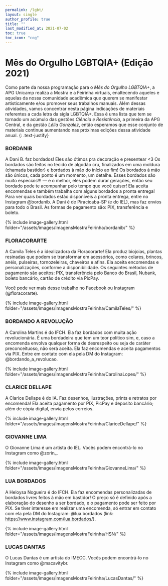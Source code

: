 ```yaml
---
permalink: /lgbt/
layout: single
author_profile: true
title: ""
last_modified_at: 2021-07-02
toc: true
toc_icon: "cog"
---
```


<style>
.text-justify {
  text-align: justify;
  }

.img{
  position: relative; 
  height: 100%;
  width: 100%;
  display: flex;
  align-items: center;
  justify-content: center;
  background-image: url(/assets/images/bandeiraLGBT.png);
  background-size: cover;
  }
  
body {
  background-image: url(/assets/images/bandeiraLGBT.png);
  background-repeat: no-repeat;
  background-attachment: fixed;
  background-size: cover;
}
  
.opacity {  
  background: rgba(3, 172, 240, 0.5);
  }

</style>

# Mês do Orgulho LGBTQIA+ (Edição 2021)

Como parte da nossa programação para o *Mês do Orgulho LGBTQIA+*, a APG Unicamp realiza a Mostra e a Feirinha virtuais, 
enaltecendo aqueles e aquelas da nossa comunidade acadêmica que querem se manifestar artisticamente e/ou promover seus trabalhos manuais. 
Além dessas atividades, vamos concentrar nesta página indicações de materiais referentes a cada letra da sigla LGBTQIA+. 
Essa é uma lista que tem se tornado um acúmulo das gestões _Ciência e Resistência_, a primeira da APG Central, e da gestão _Lélia Gonzalez_,
então esperamos que esse conjunto de materiais continue aumentando nas próximas edições dessa atividade anual.
{: .text-justify}
<br/>

### BORDANIB

A Dani B. faz bordados! Eles são ótimos pra decoração e presentear <3
Os bordados são feitos no tecido de algodão cru, finalizados em uma moldura (chamada bastidor) e bordados à mão do início ao fim! Os bordados à mão são únicos, cada ponto é um momento, um detalhe. Esses bordados são muito especiais!!! — e o melhor, eles podem durar gerações, então seu bordado pode te acompanhar pelo tempo que você quiser! 
Ela aceita encomendas e também trabalha com alguns bordados a pronta entrega! Para ver quais bordados estão disponíveis a pronta entrega, entre no Instagram @bordanib.
A Dani é de Piracicaba-SP (e do IEL), mas faz envios para todo o Brasil. As formas de pagamento são: PIX, transferência e boleto.

{% include image-gallery.html folder="/assets/images/ImagensMostraFeirinha/bordanib/" %}

### FLORACORARTE

A Camila Teles é a idealizadora da Floracorarte! Ela produz biojoias, plantas resinadas que podem se transformar em acessórios, como colares, brincos, anéis, pulseiras, tornozeleiras, chaveiros e afins. Ela aceita encomendas e personalizações, conforme a disponibilidade. Os seguintes métodos de pagamento são aceitos: PIX, transferência pelo Banco do Brasil, Nubank, boleto bancário, cartão de crédito via PicPay.

Você pode ver mais desse trabalho no Facebook ou Instagram (@floracorarte).

{% include image-gallery.html folder="/assets/images/ImagensMostraFeirinha/CamilaTeles/" %}

### BORDANDO A REVOLUÇÃO

A Carolina Martins é do IFCH. Ela faz bordados com muita ação revolucionária. É uma bordadeira que tem um teor político sim, e, caso a encomenda envolva qualquer forma de desrespeito ou seja de caráter preconceituoso, não será aceita. Ela faz encomendas e aceita pagamentos via PIX. Entre em contato com ela pela DM do Instagram: @bordando_a_revolucao.

{% include image-gallery.html folder="/assets/images/ImagensMostraFeirinha/CarolinaLopes/" %}

### CLARICE DELLAPE

A Clarice Dellape é do IA. Faz desenhos, ilustrações, prints e retratos por encomenda! Ela aceita pagamento por PIX, PicPay e deposito bancário; além de cópia digital, envia pelos correios.

 {% include image-gallery.html folder="/assets/images/ImagensMostraFeirinha/ClariceDellape/" %}

### GIOVANNE LIMA

O Giovanne Lima é um artista do IEL. Vocês podem encontrá-lo no Instagram como @zorin_.

 {% include image-gallery.html folder="/assets/images/ImagensMostraFeirinha/GiovanneLima/" %}

### LUA BORDADOS

A Heloysa Nogueira é do IFCH. Ela faz encomendas personalizadas de bordados livres feitos à mão em bastidor! O preço só é definido após a elaboração do desenho a ser bordado, e o pagamento pode ser feito por PIX. Se tiver interesse em realizar uma encomenda, só entrar em contato com ela pela DM do Instagram: @lua.bordados (link: https://www.instagram.com/lua.bordados/).

 {% include image-gallery.html folder="/assets/images/ImagensMostraFeirinha/HSN/" %}

### LUCAS DANTAS

O Lucas Dantas é um artista do IMECC. Vocês podem encontrá-lo no Instagram como @macavitybr.

 {% include image-gallery.html folder="/assets/images/ImagensMostraFeirinha/LucasDantas/" %}
                                                                    
